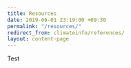 ```yaml
---
title: Resources
date: 2019-06-01 23:19:00 +09:30
permalink: "/resources/"
redirect_from: climateinfo/references/
layout: content-page
---
```


Test